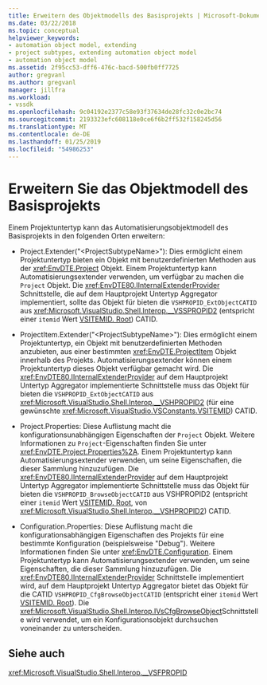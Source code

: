 ```yaml
---
title: Erweitern des Objektmodells des Basisprojekts | Microsoft-Dokumentation
ms.date: 03/22/2018
ms.topic: conceptual
helpviewer_keywords:
- automation object model, extending
- project subtypes, extending automation object model
- automation object model
ms.assetid: 2f95cc53-dff6-476c-bacd-500fb0ff7725
author: gregvanl
ms.author: gregvanl
manager: jillfra
ms.workload:
- vssdk
ms.openlocfilehash: 9c04192e2377c58e93f37634de28fc32c0e2bc74
ms.sourcegitcommit: 2193323efc608118e0ce6f6b2ff532f158245d56
ms.translationtype: MT
ms.contentlocale: de-DE
ms.lasthandoff: 01/25/2019
ms.locfileid: "54986253"
---
```

# <a name="extend-the-object-model-of-the-base-project"></a>Erweitern Sie das Objektmodell des Basisprojekts

Einem Projektuntertyp kann das Automatisierungsobjektmodell des Basisprojekts in den folgenden Orten erweitern:

-   Project.Extender("\<ProjectSubtypeName>"): Dies ermöglicht einem Projektuntertyp bieten ein Objekt mit benutzerdefinierten Methoden aus der <xref:EnvDTE.Project> Objekt. Einem Projektuntertyp kann Automatisierungsextender verwenden, um verfügbar zu machen die `Project` Objekt. Die <xref:EnvDTE80.IInternalExtenderProvider> Schnittstelle, die auf dem Hauptprojekt Untertyp Aggregator implementiert, sollte das Objekt für bieten die `VSHPROPID_ExtObjectCATID` aus <xref:Microsoft.VisualStudio.Shell.Interop.__VSSPROPID2> (entspricht einer `itemid` Wert [VSITEMID. Root](<xref:Microsoft.VisualStudio.VSConstants.VSITEMID#Microsoft_VisualStudio_VSConstants_VSITEMID_Root>)) CATID.

-   ProjectItem.Extender("\<ProjectSubtypeName>"): Dies ermöglicht einem Projektuntertyp, ein Objekt mit benutzerdefinierten Methoden anzubieten, aus einer bestimmten <xref:EnvDTE.ProjectItem> Objekt innerhalb des Projekts. Automatisierungsextender können einem Projektuntertyp dieses Objekt verfügbar gemacht wird. Die <xref:EnvDTE80.IInternalExtenderProvider> auf dem Hauptprojekt Untertyp Aggregator implementierte Schnittstelle muss das Objekt für bieten die `VSHPROPID_ExtObjectCATID` aus <xref:Microsoft.VisualStudio.Shell.Interop.__VSHPROPID2> (für eine gewünschte <xref:Microsoft.VisualStudio.VSConstants.VSITEMID>) CATID.

-   Project.Properties: Diese Auflistung macht die konfigurationsunabhängigen Eigenschaften der `Project` Objekt. Weitere Informationen zu `Project`-Eigenschaften finden Sie unter <xref:EnvDTE.Project.Properties%2A>. Einem Projektuntertyp kann Automatisierungsextender verwenden, um seine Eigenschaften, die dieser Sammlung hinzuzufügen. Die <xref:EnvDTE80.IInternalExtenderProvider> auf dem Hauptprojekt Untertyp Aggregator implementierte Schnittstelle muss das Objekt für bieten die `VSHPROPID_BrowseObjectCATID` aus VSHPROPID2 (entspricht einer `itemid` Wert [VSITEMID. Root](<xref:Microsoft.VisualStudio.VSConstants.VSITEMID#Microsoft_VisualStudio_VSConstants_VSITEMID_Root>), von <xref:Microsoft.VisualStudio.Shell.Interop.__VSHPROPID2>) CATID.

-   Configuration.Properties: Diese Auflistung macht die konfigurationsabhängigen Eigenschaften des Projekts für eine bestimmte Konfiguration (beispielsweise "Debug"). Weitere Informationen finden Sie unter <xref:EnvDTE.Configuration>. Einem Projektuntertyp kann Automatisierungsextender verwenden, um seine Eigenschaften, die dieser Sammlung hinzuzufügen. Die <xref:EnvDTE80.IInternalExtenderProvider> Schnittstelle implementiert wird, auf dem Hauptprojekt Untertyp Aggregator bietet das Objekt für die CATID `VSHPROPID_CfgBrowseObjectCATID` (entspricht einer `itemid` Wert [VSITEMID. Root](<xref:Microsoft.VisualStudio.VSConstants.VSITEMID#Microsoft_VisualStudio_VSConstants_VSITEMID_Root>)). Die <xref:Microsoft.VisualStudio.Shell.Interop.IVsCfgBrowseObject>Schnittstelle wird verwendet, um ein Konfigurationsobjekt durchsuchen voneinander zu unterscheiden.

## <a name="see-also"></a>Siehe auch

<xref:Microsoft.VisualStudio.Shell.Interop.__VSFPROPID>